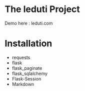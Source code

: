 # The leduti Project
Demo here : leduti.com
# Installation
- requests
- flask
- flask_paginate
- flask_sqlalchemy
- Flask-Session
- Markdown

